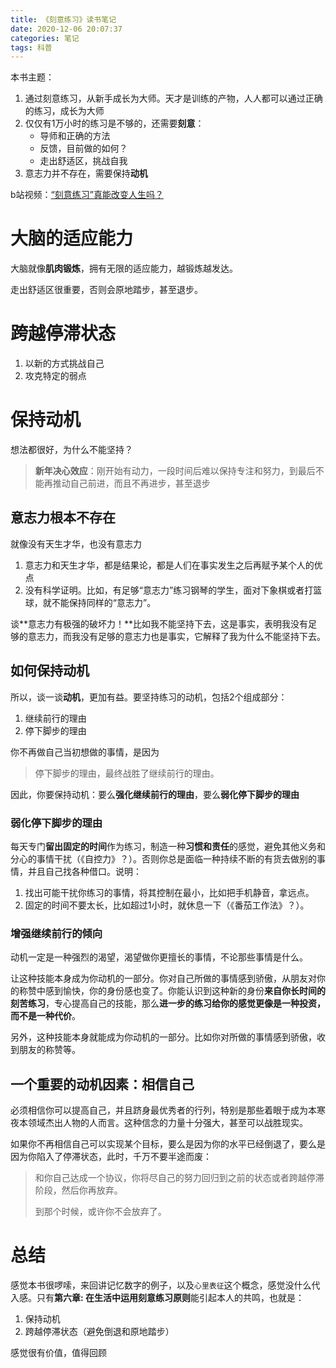 ```yaml
---
title: 《刻意练习》读书笔记
date: 2020-12-06 20:07:37
categories: 笔记
tags: 科普
---
```


本书主题：

1. 通过刻意练习，从新手成长为大师。天才是训练的产物，人人都可以通过正确的练习，成长为大师
2. 仅仅有1万小时的练习是不够的，还需要**刻意**：
   - 导师和正确的方法
   - 反馈，目前做的如何？
   - 走出舒适区，挑战自我
3. 意志力并不存在，需要保持**动机**

b站视频：[“刻意练习”真能改变人生吗？](https://www.bilibili.com/video/BV1jX4y1K7fx?from=search&seid=12549785102836550776)

<!--more-->

# 大脑的适应能力

大脑就像**肌肉锻炼**，拥有无限的适应能力，越锻炼越发达。

走出舒适区很重要，否则会原地踏步，甚至退步。

# 跨越停滞状态

1. 以新的方式挑战自己
2. 攻克特定的弱点

# 保持动机

想法都很好，为什么不能坚持？

> **新年决心效应**：刚开始有动力，一段时间后难以保持专注和努力，到最后不能再推动自己前进，而且不再进步，甚至退步

## 意志力根本不存在

就像没有天生才华，也没有意志力

1. 意志力和天生才华，都是结果论，都是人们在事实发生之后再赋予某个人的优点
2. 没有科学证明。比如，有足够“意志力”练习钢琴的学生，面对下象棋或者打篮球，就不能保持同样的“意志力”。

谈**意志力有极强的破坏力！**比如我不能坚持下去，这是事实，表明我没有足够的意志力，而我没有足够的意志力也是事实，它解释了我为什么不能坚持下去。

## 如何保持动机

所以，谈一谈**动机**，更加有益。要坚持练习的动机，包括2个组成部分：

1. 继续前行的理由
2. 停下脚步的理由

你不再做自己当初想做的事情，是因为

> 停下脚步的理由，最终战胜了继续前行的理由。

因此，你要保持动机：要么**强化继续前行的理由**，要么**弱化停下脚步的理由**

### 弱化停下脚步的理由

每天专门**留出固定的时间**作为练习，制造一种**习惯和责任**的感觉，避免其他义务和分心的事情干扰（《自控力》？）。否则你总是面临一种持续不断的有货去做别的事情，并且自己找各种借口。说明：

1. 找出可能干扰你练习的事情，将其控制在最小，比如把手机静音，拿远点。
2. 固定的时间不要太长，比如超过1小时，就休息一下（《番茄工作法》？）。

### 增强继续前行的倾向

动机一定是一种强烈的渴望，渴望做你更擅长的事情，不论那些事情是什么。

让这种技能本身成为你动机的一部分。你对自己所做的事情感到骄傲，从朋友对你的称赞中感到愉快，你的身份感也变了。你能认识到这种新的身份**来自你长时间的刻苦练习**，专心提高自己的技能，那么**进一步的练习给你的感觉更像是一种投资，而不是一种代价**。

另外，这种技能本身就能成为你动机的一部分。比如你对所做的事情感到骄傲，收到朋友的称赞等。

## 一个重要的动机因素：相信自己

必须相信你可以提高自己，并且跻身最优秀者的行列，特别是那些着眼于成为本寒夜本领域杰出人物的人而言。这种信念的力量十分强大，甚至可以战胜现实。

如果你不再相信自己可以实现某个目标，要么是因为你的水平已经倒退了，要么是因为你陷入了停滞状态，此时，千万不要半途而废：

> 和你自己达成一个协议，你将尽自己的努力回归到之前的状态或者跨越停滞阶段，然后你再放弃。
>
> 到那个时候，或许你不会放弃了。

# 总结

感觉本书很啰嗦，来回讲记忆数字的例子，以及`心里表征`这个概念，感觉没什么代入感。只有**第六章: 在生活中运用刻意练习原则**能引起本人的共鸣，也就是：

1. 保持动机
2. 跨越停滞状态（避免倒退和原地踏步）

感觉很有价值，值得回顾